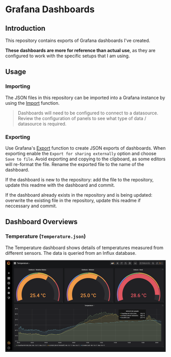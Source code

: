 # Grafana Dashboards

## Introduction

This repository contains exports of Grafana dashboards I've created.

**These dashboards are more for reference than actual use**, as they are configured to work with the specific setups that I am using.

## Usage

### Importing

The JSON files in this repository can be imported into a Grafana instance by using the [Import](https://grafana.com/docs/reference/export_import/#importing-a-dashboard) function.

> Dashboards will need to be configured to connect to a datasource. Review the configuration of panels to see what type of data / datasource is required.

### Exporting

Use Grafana's [Export](https://grafana.com/docs/reference/export_import/#exporting-a-dashboard) function to create JSON exports of dashboards. When exporting enable the `Export for sharing externally` option and choose `Save to file`. Avoid exporting and copying to the clipboard, as some editors will re-format the file. Rename the exported file to the name of the dashboard.

If the dashboard is new to the repository: add the file to the repository, update this readme with the dashboard and commit.

If the dashboard already exists in the repository and is being updated: overwrite the existing file in the repository, update this readme if neccessary and commit.

## Dashboard Overviews

### Temperature (`Temperature.json`)

The Temperature dashboard shows details of temperatures measured from different sensors. The data is queried from an Influx database.

![Temperature Dashboard Preview](Temperature.png)
